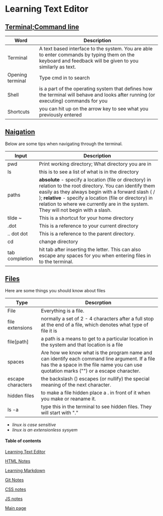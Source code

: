 # Learning Text Editor


## [Terminal;Command line](https://ryanstutorials.net/linuxtutorial/commandline.php)

Word|Description
------- | --------
Terminal| A text based interface to the system. You are able to enter commands by typing them on the keyboard and feedback will be given to you similarly as text.
Opening terminal| Type cmd in to search
Shell| is a part of the operating system that defines how the terminal will behave and looks after running (or executing) commands for you
Shortcuts| you can hit up on the arrow key to see what you previously entered

## [Naigation](https://ryanstutorials.net/linuxtutorial/navigation.php)

Below are some tips when navigating through the terminal.

Input|Description
------ | -------
pwd| Print working directory; What directory you are in
ls| this is to see a list of what is in the directory
paths| **absolute** - specify a location (file or directory) in relation to the root directory. You can identify them easily as they always begin with a forward slash ( / ); **relative** - specify a location (file or directory) in relation to where we currently are in the system. They will not begin with a slash.
tilde ~| This is a shortcut for your home directory
.dot| This is a reference to your current directory
.. dot dot| This is a reference to the parent directory.
cd| change directory
tab completion| hit tab after inserting the letter. This can also escape any spaces for you when entering files in to the terminal.

## [Files](https://ryanstutorials.net/linuxtutorial/aboutfiles.php)

Here are some things you should know about files

Type| Descrption
------ | -------
File| Everything is a file.
file extensions| normally a set of 2 - 4 characters after a full stop at the end of a file, which denotes what type of file it is
file\[path\]| a path is a means to get to a particular location in the system and that location is a file
spaces| Are how we know what is the program name and can identify each command line argument. If a file has the a space in the file name you can use quotation marks ("") or a escape character.
escape characters| the backslash (\) escapes (or nullify) the special meaning of the next character.
hidden files| to make a file hidden place a . in front of it when you make or reaname it.
ls -a| type this in the terminal to see hidden files. They will start with "."

* *linux is case sensitive*
* *linux is an extensionless sysyem*

#### Table of contents
[Learning Text Editor](https://will-ing.github.io/learning-journal/learn-text-editor)

[HTML Notes](https://will-ing.github.io/learning-journal/html-notes)

[Learning Markdown](https://will-ing.github.io/learning-journal/learning-markdown)

[Git Notes](https://will-ing.github.io/learning-journal/git-notes)

[CSS notes](https://will-ing.github.io/learning-journal/css-notes)

[JS notes](https://will-ing.github.io/learning-journal/js-notes)

[Main page](https://will-ing.github.io/learning-journal/)



